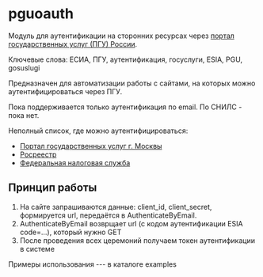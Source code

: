 # pguoauth
Модуль для аутентификации на сторонних ресурсах через [портал государственных услуг (ПГУ) России](https://www.gosuslugi.ru).

Ключевые слова: ЕСИА, ПГУ, аутентификация, госуслуги, ESIA, PGU, gosuslugi

Предназначен для автоматизации работы с сайтами, на которых можно аутентифицироваться через ПГУ.

Пока поддерживается только аутентификация по email. По СНИЛС - пока нет.

Неполный список, где можно аутентифицироваться:
* [Портал государственных услуг г. Москвы](https://pgu.mos.ru)
* [Росреестр](https://rosreestr.ru)
* [Федеральная налоговая служба](https://nalog.ru)

## Принцип работы 
1. На сайте запрашиваются данные: client_id, client_secret, формируется url, передаётся в AuthenticateByEmail.
2. AuthenticateByEmail возврщает url (с кодом аутентификации ESIA code=...), который нужно GET
3. После проведения всех церемоний получаем токен аутентификации в системе

Примеры использования --- в каталоге examples

